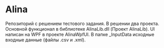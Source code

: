 # Alina
Репозиторий с решением тестового задания. В решении два проекта. Основной функционал в библиотеке AlinaLib.dll (Проект AlinaLib). UI написан на WPF в проекте AlinaWpfUI.
В папке _InputData исходные входные данные (файлы .csv и .xml). 

